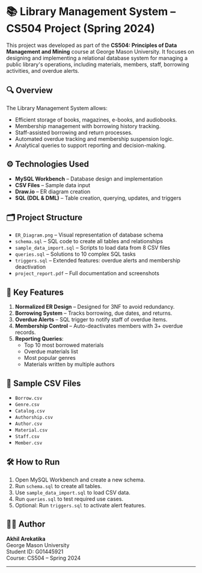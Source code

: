 # 📚 Library Management System – CS504 Project (Spring 2024)

This project was developed as part of the **CS504: Principles of Data Management and Mining** course at George Mason University. It focuses on designing and implementing a relational database system for managing a public library's operations, including materials, members, staff, borrowing activities, and overdue alerts.

## 🔍 Overview

The Library Management System allows:
- Efficient storage of books, magazines, e-books, and audiobooks.
- Membership management with borrowing history tracking.
- Staff-assisted borrowing and return processes.
- Automated overdue tracking and membership suspension logic.
- Analytical queries to support reporting and decision-making.

## ⚙️ Technologies Used

- **MySQL Workbench** – Database design and implementation
- **CSV Files** – Sample data input
- **Draw.io** – ER diagram creation
- **SQL (DDL & DML)** – Table creation, querying, updates, and triggers

## 🗂️ Project Structure

- `ER_Diagram.png` – Visual representation of database schema
- `schema.sql` – SQL code to create all tables and relationships
- `sample_data_import.sql` – Scripts to load data from 8 CSV files
- `queries.sql` – Solutions to 10 complex SQL tasks
- `triggers.sql` – Extended features: overdue alerts and membership deactivation
- `project_report.pdf` – Full documentation and screenshots

## 📌 Key Features

1. **Normalized ER Design** – Designed for 3NF to avoid redundancy.
2. **Borrowing System** – Tracks borrowing, due dates, and returns.
3. **Overdue Alerts** – SQL trigger to notify staff of overdue items.
4. **Membership Control** – Auto-deactivates members with 3+ overdue records.
5. **Reporting Queries**:
   - Top 10 most borrowed materials
   - Overdue materials list
   - Most popular genres
   - Materials written by multiple authors

## 📁 Sample CSV Files

- `Borrow.csv`
- `Genre.csv`
- `Catalog.csv`
- `Authorship.csv`
- `Author.csv`
- `Material.csv`
- `Staff.csv`
- `Member.csv`

## 🛠️ How to Run

1. Open MySQL Workbench and create a new schema.
2. Run `schema.sql` to create all tables.
3. Use `sample_data_import.sql` to load CSV data.
4. Run `queries.sql` to test required use cases.
5. Optional: Run `triggers.sql` to activate alert features.

## 👨‍🎓 Author

**Akhil Arekatika**  
George Mason University  
Student ID: G01445921  
Course: CS504 – Spring 2024

---
